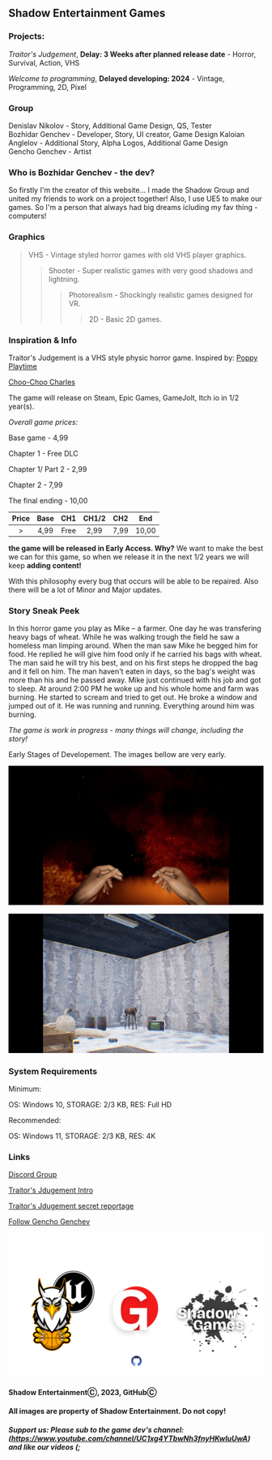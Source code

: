 ## Shadow Entertainment Games

### Projects:
*Traitor's Judgement*, **Delay: 3 Weeks after planned release date** - Horror, Survival, Action, VHS

*Welcome to programming*, **Delayed developing: 2024** - Vintage, Programming, 2D, Pixel

### Group
Denislav Nikolov - Story, Additional Game Design, QS, Tester  
Bozhidar Genchev - Developer, Story, UI creator, Game Design
Kaloian Anglelov - Additional Story, Alpha Logos, Additional Game Design  
Gencho Genchev - Artist

### Who is Bozhidar Genchev - the dev?
So firstly I'm the creator of this website...
I made the Shadow Group and united my friends to work on a project together!
Also, I use UE5 to make our games. So I'm a person that always had big dreams icluding my fav thing - computers! 

### Graphics
> VHS - Vintage styled horror games with old VHS player graphics.
>> Shooter - Super realistic games with very good shadows and lightning.
>>> Photorealism - Shockingly realistic games designed for VR.
>>>> 2D - Basic 2D games.

### Inspiration & Info
Traitor's Judgement is a VHS style physic horror game. Inspired by:
[Poppy Playtime](https://store.steampowered.com/app/1721470/Poppy_Playtime/ "Poppy Playtime")

[Choo-Choo Charles](https://store.steampowered.com/app/1766740/ChooChoo_Charles/ "Choo-Choo Charles")

The game will release on Steam, Epic Games, GameJolt, Itch io in 1/2 year(s). 

*Overall game prices:*

Base game - 4,99

Chapter 1 - Free DLC

Chapter 1/ Part 2 - 2,99

Chapter 2 - 7,99

The final ending - 10,00



| Price | Base | CH1  | CH1/2 | CH2  | End 
| :---: | :--: | :-:  | :---: | :---:| :---: 
|   >   | 4,99 | Free | 2,99  | 7,99 | 10,00 



__the game will be released in Early Access. Why?__
We want to make the best we can for this game, so when we release it in the next 1/2 years we will keep __adding content!__

With this philosophy every bug that occurs will be able to be repaired. Also there will be a lot of Minor and Major updates.

### Story Sneak Peek
In this horror game you play as Mike – a farmer. One day he was transfering heavy bags of wheat. While he was walking trough the field he saw a homeless man limping around. When the man saw Mike he begged him for food. He replied he will give him food only if he carried his bags with wheat. The man said he will try his best, and on his first steps he dropped the bag and it fell on him. The man haven't eaten in days, so the bag's weight was more than his and he passed away. Mike just continued with his job and got to sleep.
    At around 2:00 PM he woke up and his whole home and farm was burning. He started to scream and tried to get out. He broke a window and jumped out of it. He was running and running. Everything around him was burning. 

*The game is work in progress - many things will change, including the story!*

Early Stages of Developement. The images bellow are very early.

![Image](ImgTJ1.png)

![Image](ImgTJ2.png)

### System Requirements
Minimum:

OS: Windows 10, STORAGE: 2/3 KB, RES: Full HD

Recommended:

OS: Windows 11, STORAGE: 2/3 KB, RES: 4K

### Links
[Discord Group](https://discord.com/channels/1175447160918130778/1175447160918130781 "Discord")

[Traitor's Jdugement Intro](https://www.youtube.com/watch?v=g9_0vlAfNgo "Intro")

[Traitor's Jdugement secret reportage](https://github.com/ShadowEntertainment/TJ-Secret-Reportage "Secret 001")

[Follow Gencho Genchev](https://www.instagram.com/g.genchev_art/?hl=bg "Follow him (;")

![Image](web_img1.png)

#### Shadow EntertainmentⒸ, 2023, GitHubⒸ
#### All images are property of Shadow Entertainment. Do not copy!

##### Support us: Please sub to the game dev's channel: (https://www.youtube.com/channel/UC1xg4YTbwNh3fnyHKwluUwA) and like our videos (;
